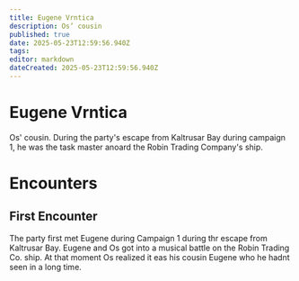 ```yaml
---
title: Eugene Vrntica
description: Os’ cousin
published: true
date: 2025-05-23T12:59:56.940Z
tags: 
editor: markdown
dateCreated: 2025-05-23T12:59:56.940Z
---
```


# Eugene Vrntica
Os' cousin. During the party's escape from Kaltrusar Bay during campaign 1, he was the task master anoard the Robin Trading Company's ship.

# Encounters

## First Encounter
The party first met Eugene during Campaign 1 during thr escape from Kaltrusar Bay. Eugene and Os got into a musical battle on the Robin Trading Co. ship. At that moment Os realized it eas his cousin Eugene who he hadnt seen in a long time. 